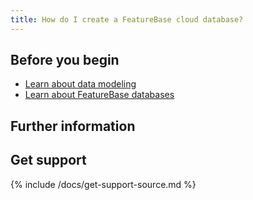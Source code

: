 ```yaml
---
title: How do I create a FeatureBase cloud database?
---
```


## Before you begin

* [Learn about data modeling](/docs/concepts/data-modeling)
* [Learn about FeatureBase databases](/docs/concepts/featurebase-databases)

## Further information



## Get support

{% include /docs/get-support-source.md %}
